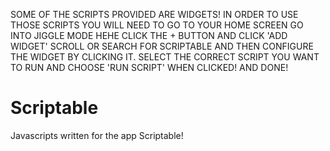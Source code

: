 SOME OF THE SCRIPTS PROVIDED ARE WIDGETS! IN ORDER TO USE THOSE SCRIPTS YOU WILL NEED TO GO TO YOUR HOME SCREEN GO INTO JIGGLE MODE HEHE CLICK THE + BUTTON AND CLICK 'ADD WIDGET' SCROLL OR SEARCH FOR SCRIPTABLE AND THEN CONFIGURE THE WIDGET BY CLICKING IT. SELECT THE CORRECT SCRIPT YOU WANT TO RUN AND CHOOSE 'RUN SCRIPT' WHEN CLICKED! AND DONE! 



# Scriptable
Javascripts written for the app Scriptable!
